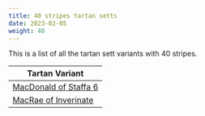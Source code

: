 ```yaml
---
title: 40 stripes tartan setts
date: 2023-02-05
weight: 40
---
```

This is a list of all the tartan sett variants with 40 stripes.

| Tartan Variant |
|---------------|
| [MacDonald of Staffa 6](/tartans/R/19/B4/R5/B4/R5/K4/G4/R5/G4/R22/G4/R5/G19/LN2/G19/R21/LN4/R21/B22/R4/G4/R22/G4/R4/K2/G22/K2/R4/G4/R20/G4/R4/G4/R4/G4/R4/G4/R22/B4/R/24)||
| [MacRae of Inverinate](/tartans/B/30/R10/B30/R10/B30/R46/G4/R6/G4/R6/G4/R10/LN10/R10/G4/R6/G4/R6/G4/R46/G46/R10/G30/R10/G46/R46/G4/R6/G4/R6/G4/R10/Y10/R10/G4/R6/G4/R6/G4/R/46)||
